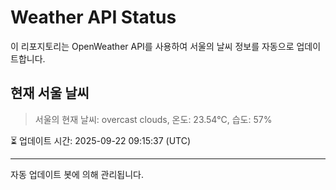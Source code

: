 
# Weather API Status

이 리포지토리는 OpenWeather API를 사용하여 서울의 날씨 정보를 자동으로 업데이트합니다.

## 현재 서울 날씨
> 서울의 현재 날씨: overcast clouds, 온도: 23.54°C, 습도: 57%

⏳ 업데이트 시간: 2025-09-22 09:15:37 (UTC)

---
자동 업데이트 봇에 의해 관리됩니다.
